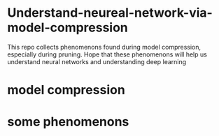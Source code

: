 # Understand-neureal-network-via-model-compression
This repo collects phenomenons found during model compression, especially during pruning. Hope that these phenomenons will help us understand neural networks and understanding deep learning
# model compression

# some phenomenons
